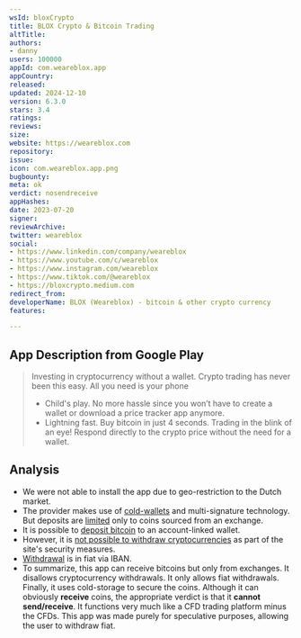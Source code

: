 ```yaml
---
wsId: bloxCrypto
title: BLOX Crypto & Bitcoin Trading
altTitle: 
authors:
- danny
users: 100000
appId: com.weareblox.app
appCountry: 
released: 
updated: 2024-12-10
version: 6.3.0
stars: 3.4
ratings: 
reviews: 
size: 
website: https://weareblox.com
repository: 
issue: 
icon: com.weareblox.app.png
bugbounty: 
meta: ok
verdict: nosendreceive
appHashes: 
date: 2023-07-20
signer: 
reviewArchive: 
twitter: weareblox
social:
- https://www.linkedin.com/company/weareblox
- https://www.youtube.com/c/weareblox
- https://www.instagram.com/weareblox
- https://www.tiktok.com/@weareblox
- https://bloxcrypto.medium.com
redirect_from: 
developerName: BLOX (Weareblox) - bitcoin & other crypto currency
features: 

---
```


## App Description from Google Play

>  Investing in cryptocurrency without a wallet. Crypto trading has never been this easy. All you need is your phone 
>
> - Child's play. No more hassle since you won’t have to create a wallet or download a price tracker app anymore.
> - Lightning fast. Buy bitcoin in just 4 seconds. Trading in the blink of an eye! Respond directly to the crypto price without the need for a wallet.

## Analysis 

- We were not able to install the app due to geo-restriction to the Dutch market.
- The provider makes use of [cold-wallets](https://weareblox.com/nl-nl/blox-veilig) and multi-signature technology. But deposits are [limited](https://support.weareblox.com/hc/nl/articles/15528490826897-Waarom-kan-ik-alleen-crypto-storten-via-een-exchange-wallet-) only to coins sourced from an exchange.
- It is possible to [deposit bitcoin](https://support.weareblox.com/hc/nl/articles/15541166454929-Hoe-stort-ik-crypto-op-mijn-BLOX-account-) to an account-linked wallet. 
- However, it is [not possible to withdraw cryptocurrencies](https://support.weareblox.com/hc/nl/articles/15541104513809-Waarom-kan-ik-geen-munten-opnemen-) as part of the site's security measures.
- [Withdrawal](https://support.weareblox.com/hc/nl/articles/12394906908561-Hoe-kan-ik-geld-opnemen-uit-de-BLOX-app-) is in fiat via IBAN.
- To summarize, this app can receive bitcoins but only from exchanges. It disallows cryptocurrency withdrawals. It only allows fiat withdrawals. Finally, it uses cold-storage to secure the coins. Although it can obviously **receive** coins, the appropriate verdict is that it **cannot send/receive**. It functions very much like a CFD trading platform minus the CFDs. This app was made purely for speculative purposes, allowing the user to withdraw fiat. 